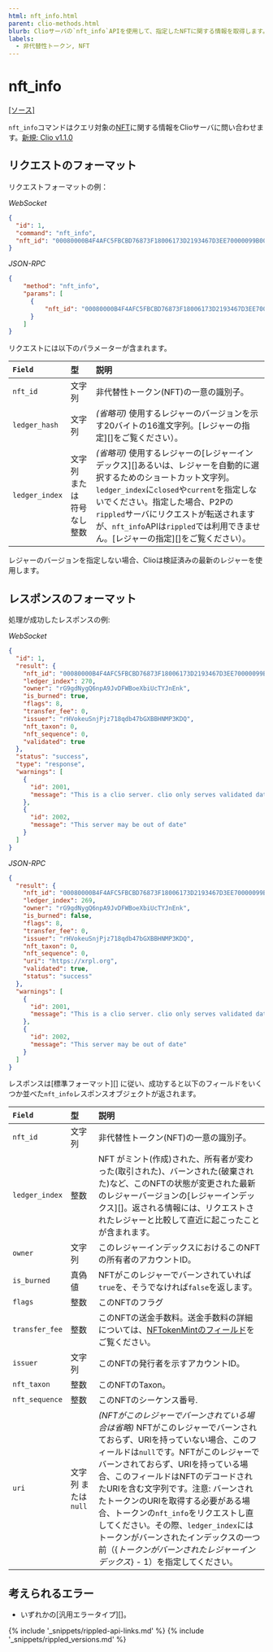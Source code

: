```yaml
---
html: nft_info.html
parent: clio-methods.html
blurb: Clioサーバの`nft_info`APIを使用して、指定したNFTに関する情報を取得します。
labels:
  - 非代替性トークン, NFT
---
```

# nft_info
[[ソース]](https://github.com/XRPLF/clio/blob/4a5cb962b6971872d150777881801ce27ae9ed1a/src/rpc/handlers/NFTInfo.cpp "ソース")

`nft_info`コマンドはクエリ対象の[NFT](non-fungible-tokens.html)に関する情報をClioサーバに問い合わせます。[新規: Clio v1.1.0](https://github.com/XRPLF/clio/releases/tag/1.1.0 "BADGE_BLUE")

## リクエストのフォーマット
リクエストフォーマットの例：

<!-- MULTICODE_BLOCK_START -->

*WebSocket*

```json
{
  "id": 1,
  "command": "nft_info",
  "nft_id": "00080000B4F4AFC5FBCBD76873F18006173D2193467D3EE70000099B00000000"
}
```

*JSON-RPC*

```json
{
    "method": "nft_info",
    "params": [
      {
          "nft_id": "00080000B4F4AFC5FBCBD76873F18006173D2193467D3EE70000099B00000000"
      }
    ]
}
```

<!-- MULTICODE_BLOCK_END -->

<!-- To DO: Add an example command to the assets/js/apitool-methods-ws.js file. The WebSocket Tool requires access to a publicly available Clio server.
[試してみる >](websocket-api-tool.html#nft_info)-->

リクエストには以下のパラメーターが含まれます。

| `Field`        | 型                     | 説明                    |
|:---------------|:-----------------------|:-----------------------|
| `nft_id`       | 文字列                  | 非代替性トークン(NFT)の一意の識別子。 |
| `ledger_hash`  | 文字列                  | _(省略可)_ 使用するレジャーのバージョンを示す20バイトの16進文字列。[レジャーの指定][]をご覧ください）。 |
| `ledger_index` | 文字列 または 符号なし整数 | _(省略可)_ 使用するレジャーの[レジャーインデックス][]あるいは、レジャーを自動的に選択するためのショートカット文字列。`ledger_index`に`closed`や`current`を指定しないでください。指定した場合、P2Pの`rippled`サーバにリクエストが転送されますが、`nft_info`APIは`rippled`では利用できません。[レジャーの指定][]をご覧ください）。 |

レジャーのバージョンを指定しない場合、Clioは検証済みの最新のレジャーを使用します。

## レスポンスのフォーマット

処理が成功したレスポンスの例:

<!-- MULTICODE_BLOCK_START -->

*WebSocket*

```json
{
  "id": 1,
  "result": {
    "nft_id": "00080000B4F4AFC5FBCBD76873F18006173D2193467D3EE70000099B00000000",
    "ledger_index": 270,
    "owner": "rG9gdNygQ6npA9JvDFWBoeXbiUcTYJnEnk",
    "is_burned": true,
    "flags": 8,
    "transfer_fee": 0,
    "issuer": "rHVokeuSnjPjz718qdb47bGXBBHNMP3KDQ",
    "nft_taxon": 0,
    "nft_sequence": 0,
    "validated": true
  },
  "status": "success",
  "type": "response",
  "warnings": [
    {
      "id": 2001,
      "message": "This is a clio server. clio only serves validated data. If you want to talk to rippled, include ledger_index:current in your request"
    },
    {
      "id": 2002,
      "message": "This server may be out of date"
    }
  ]
}
```

*JSON-RPC*

```json
{
  "result": {
    "nft_id": "00080000B4F4AFC5FBCBD76873F18006173D2193467D3EE70000099B00000000",
    "ledger_index": 269,
    "owner": "rG9gdNygQ6npA9JvDFWBoeXbiUcTYJnEnk",
    "is_burned": false,
    "flags": 8,
    "transfer_fee": 0,
    "issuer": "rHVokeuSnjPjz718qdb47bGXBBHNMP3KDQ",
    "nft_taxon": 0,
    "nft_sequence": 0,
    "uri": "https://xrpl.org",
    "validated": true,
    "status": "success"
  },
  "warnings": [
    {
      "id": 2001,
      "message": "This is a clio server. clio only serves validated data. If you want to talk to rippled, include 'ledger_index':'current' in your request"
    },
    {
      "id": 2002,
      "message": "This server may be out of date"
    }
  ]
}
```

<!-- MULTICODE_BLOCK_END -->

レスポンスは[標準フォーマット][] に従い、成功すると以下のフィールドをいくつか並べた`nft_info`レスポンスオブジェクトが返されます。

| `Field`                           | 型                  | 説明                 |
|:----------------------------------|:-------------------|:---------------------|
| `nft_id`                          | 文字列              | 非代替性トークン(NFT)の一意の識別子。 |
| `ledger_index`                    | 整数                | NFT がミント(作成)された、所有者が変わった(取引された)、バーンされた(破棄された)など、このNFTの状態が変更された最新のレジャーバージョンの[レジャーインデックス][]。返される情報には、リクエストされたレジャーと比較して直近に起こったことが含まれます。 |
| `owner`                           | 文字列              | このレジャーインデックスにおけるこのNFTの所有者のアカウントID。 |
| `is_burned`                       | 真偽値              | NFTがこのレジャーでバーンされていれば`true`を、そうでなければ`false`を返します。 |
| `flags `                          | 整数                | このNFTのフラグ |
| `transfer_fee`                    | 整数                | このNFTの送金手数料。送金手数料の詳細については、[NFTokenMintのフィールド](nftokenmint.html#nftokenmint-フィールド)をご覧ください。 |
| `issuer`                          | 文字列              | このNFTの発行者を示すアカウントID。|
| `nft_taxon`                       | 整数                | このNFTのTaxon。 |
| `nft_sequence`                    | 整数                | このNFTのシーケンス番号. |
| `uri`                             | 文字列 または `null` | _(NFTがこのレジャーでバーンされている場合は省略)_ NFTがこのレジャーでバーンされておらず、URIを持っていない場合、このフィールドは`null`です。NFTがこのレジャーでバーンされておらず、URIを持っている場合、このフィールドはNFTのデコードされたURIを含む文字列です。注意: バーンされたトークンのURIを取得する必要がある場合、トークンの`nft_info`をリクエストし直してください。その際、`ledger_index`にはトークンがバーンされたインデックスの一つ前（{_トークンがバーンされたレジャーインデックス_} - 1）を指定してください。 |


## 考えられるエラー

* いずれかの[汎用エラータイプ][]。


<!--{# common link defs #}-->
{% include '_snippets/rippled-api-links.md' %}
{% include '_snippets/rippled_versions.md' %}
